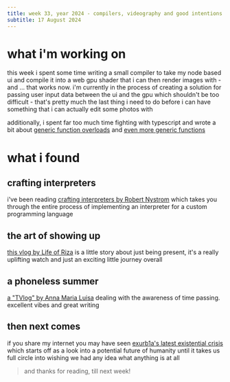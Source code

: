 ```yaml
---
title: week 33, year 2024 - compilers, videography and good intentions
subtitle: 17 August 2024
---
```


# what i'm working on

this week i spent some time writing a small compiler to take my node based ui and compile it into a web gpu shader that i can then render images with - and ... that works now. i'm currently in the process of creating a solution for passing user input data between the ui and the gpu which shouldn't be too difficult - that's pretty much the last thing i need to do before i can have something that i can actually edit some photos with

additionally, i spent far too much time fighting with typescript and wrote a bit about [generic function overloads](https://nabeelvalley.co.za/blog/2024/16-08/optional-parameters-and-overloads-in-typescript/) and [even more generic functions](https://nabeelvalley.co.za/blog/2024/15-08/handling-complex-typescript-generics/)

# what i found

## crafting interpreters

i've been reading [crafting interpreters by Robert Nystrom](https://craftinginterpreters.com/) which takes you through the entire process of implementing an interpreter for a custom programming language

## the art of showing up

[this vlog by Life of Riza](https://www.youtube.com/watch?v=UJzh8X4Z8ys) is a little story about just being present, it's a really uplifting watch and just an exciting little journey overall

## a phoneless summer

[a "TVlog" by Anna Maria Luisa](https://www.youtube.com/watch?v=7kseFWPllIo) dealing with the awareness of time passing. excellent vibes and great writing

## then next comes

if you share my internet you may have seen [exurb1a's latest existential crisis](https://www.youtube.com/watch?v=o1OsDWT_DUc) which starts off as a look into a potential future of humanity until it takes us full circle into wishing we had any idea what anything is at all

> and thanks for reading, till next week!

